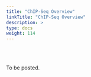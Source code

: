 ```yaml
---
title: "ChIP-Seq Overview"
linkTitle: "ChIP-Seq Overview"
description: >
type: docs
weight: 114
---
```


<br></br>

To be posted.



